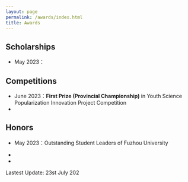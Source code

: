 ```yaml
---
layout: page
permalink: /awards/index.html
title: Awards
---
```


## Scholarships

- May 2023：

## Competitions

- June 2023：**First Prize (Provincial Championship)** in Youth Science Popularization Innovation Project Competition
- 

## Honors

- May 2023：Outstanding Student Leaders of Fuzhou University
- 

- 





Lastest Update: 23st July 202

 &nbsp;

